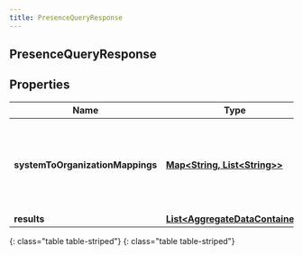 ```yaml
---
title: PresenceQueryResponse
---
```

## PresenceQueryResponse


## Properties

| Name | Type | Description | Notes |
| ------------ | ------------- | ------------- | ------------- |
| **systemToOrganizationMappings** | [**Map&lt;String, List&lt;String&gt;&gt;**](List.html) | A mapping from system presence to a list of organization presence ids |  [optional] |
| **results** | [**List&lt;AggregateDataContainer&gt;**](AggregateDataContainer.html) |  |  [optional] |
{: class="table table-striped"}
{: class="table table-striped"}


